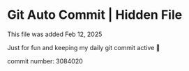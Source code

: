 # Git Auto Commit | Hidden File

This file was added Feb 12, 2025

Just for fun and keeping my daily git commit active 🤪

commit number: 3084020

